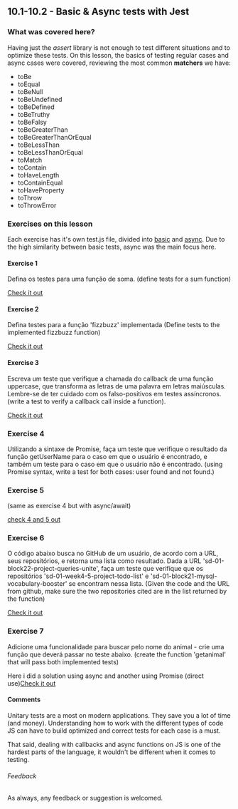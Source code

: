 ## 10.1-10.2 - Basic & Async tests with Jest

### What was covered here?

Having just the *assert* library is not enough to test different situations and to optimize these tests. On this lesson, the basics of testing regular cases and async cases were covered, reviewing the most common **matchers** we have:

* toBe
* toEqual
* toBeNull
* toBeUndefined
* toBeDefined
* toBeTruthy
* toBeFalsy
* toBeGreaterThan
* toBeGreaterThanOrEqual
* toBeLessThan
* toBeLessThanOrEqual
* toMatch
* toContain
* toHaveLength
* toContainEqual
* toHaveProperty
* toThrow
* toThrowError

### Exercises on this lesson

Each exercise has it's own test.js file, divided into [basic](./Basic_Tests) and [async](./Async_Tests). Due to the high similarity between basic tests, async was the main focus here.

#### Exercise 1

Defina os testes para uma função de soma.
(define tests for a sum function)

[Check it out](./Basic_Tests/sum.test.js)

#### Exercise 2

Defina testes para a função 'fizzbuzz' implementada
(Define tests to the implemented fizzbuzz function)

[Check it out](./Basic_Tests/fizz.test.js)

#### Exercise 3

Escreva um teste que verifique a chamada do callback de uma função uppercase, que transforma as letras de uma palavra em letras maiúsculas. Lembre-se de ter cuidado com os falso-positivos em testes assíncronos.
(write a test to verify a callback call inside a function).

[Check it out](./Async_Tests/callback.test.js)

### Exercise 4

Utilizando a sintaxe de Promise, faça um teste que verifique o resultado da função getUserName para o caso em que o usuário é encontrado, e também um teste para o caso em que o usuário não é encontrado.
(using Promise syntax, write a test for both cases: user found and not found.)

### Exercise 5

(same as exercise 4 but with async/await)

[check 4 and 5 out](./Async_Tests/database.test.js)

### Exercise 6

O código abaixo busca no GitHub de um usuário, de acordo com a URL, seus repositórios, e retorna uma lista como resultado. Dada a URL 'sd-01-block22-project-queries-unite', faça um teste que verifique que os repositórios 'sd-01-week4-5-project-todo-list' e 'sd-01-block21-mysql-vocabulary-booster' se encontram nessa lista.
(Given the code and the URL from github, make sure the two repositories cited are in the list returned by the function)

[Check it out](./Async_Tests/github.test.js)

### Exercise 7

Adicione uma funcionalidade para buscar pelo nome do animal - crie uma função que deverá passar no teste abaixo.
(create the function 'getanimal' that will pass both implemented tests)

Here i did a solution using async and another using Promise (direct use)[Check it out](./Async_Tests/finalPromise.test.js)


#### Comments

Unitary tests are a most on modern applications. They save you a lot of time (and money). Understanding how to work with the different types of code JS can have to build optimized and correct tests for each case is a must.

That said, dealing with callbacks and async functions on JS is one of the hardest parts of the language, it wouldn't be different when it comes to testing.

###### Feedback

As always, any feedback or suggestion is welcomed.